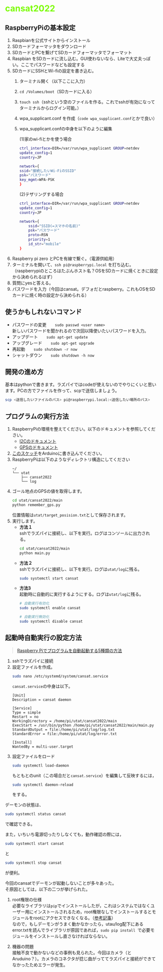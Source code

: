 # <span style="color : #7cfc00"> cansat2022 </span>

## RaspberryPiの基本設定

1. Raspbianを公式サイトからインストール
2. SDカードフォーマッタをダウンロード
3. SDカードとPCを繋げてSDカードフォーマッタでフォーマット
4. Raspbian をSDカードに流し込む。GUI使わないなら、Liteで大丈夫っぽい。ここでパスワードなども設定する
5. SDカードにSSHとWi-fiの設定を書き込む。
	1. ターミナル開く（以下ここに入力）
	2. `cd /Volumes/boot`（SDカードに入る）
	3. `touch ssh`（sshという空のファイルを作る。これでsshが有効になってターミナルからログイン可能。）
	4. wpa_supplicant.conf を作成（`code wpa_supplicant.conf`とかで良い）
	5. wpa_supplicant.confの中身を以下のように編集

		(1)家のwi-fiとかを使う場合  
		```bash
		ctrl_interface=DIR=/var/run/wpa_supplicant GROUP=netdev
		update_config=1
		country=JP
		
		network={
		ssid="接続したいWi-FiのSSID"
		psk="パスワード"
		key_mgmt=WPA-PSK
		}
		```   

		(2)テザリングする場合  
		```bash
		ctrl_interface=DIR=/var/run/wpa_supplicant GROUP=netdev
		update_config=1
		country=JP

		network={
			ssid="SSID(=スマホの名前)"
			psk="パスワード"
			proto=RSN
			priority=1
			id_str="mobile"
		}
		```
6. Raspberry pi zero とPCを有線で繋ぐ。（電源供給用）
7. ターミナルを開いて、`ssh pi@raspberrypi.local` を打ち込む。（raspberrypiのところはたぶんホスト名？OSをSDカードに焼くときに設定から決められるはず）
8. 質問にyesと答える。
9. パスワードを入力（今回はcansat。デフォだとraspberry。これもOSをSDカードに焼く時の設定から決められる）

## 使うかもしれないコマンド

* パスワードの変更　　`sudo passwd <user name>`  
新しいパスワードを聞かれるので次回以降使いたいパスワードを入力。  
* アップデート　　`sudo apt-get update`  
* アップグレード　　`sudo apt-get upgrade`  
* 再起動　　`sudo shutdown -r now`  
* シャットダウン　　`sudo shutdown -h now`  

## 開発の進め方

基本はpythonで書きます。ラズパイではcodeが使えないのでやりにくいと思います。PCの方でファイルを作って、scpで送信しましょう。  
```bash
scp <送信したいファイルのパス> pi@raspberrypi.local:<送信したい場所のパス>
```

## プログラムの実行方法

1. RaspberryPiの環境を整えてください。以下のドキュメントを参照してください。
	* [I2Cのドキュメント](https://github.com/tossyy/cansat2022/blob/master/unit_test/i2c/I2C.md)
	* [GPSのドキュメント](https://github.com/tossyy/cansat2022/blob/master/unit_test/gps/gps_doc.md)
2. [このスケッチ](https://github.com/tossyy/cansat2022/blob/master/unit_test/arduino/i2c_test.cpp)をArduinoに書き込んでください。
3. RaspberryPiは以下のようなディレクトリ構造にしてください
	```
	~/
	└── utat
		├── cansat2022
		└── log
	```
4. ゴール地点のGPSの値を取得します。
	```bash
	cd utat/cansat2022/main
	python remember_gps.py
	```
	位置情報は`utat/target_posision.txt`として保存されます。
5. 実行します。
	* **方法１**  
		sshでラズパイに接続し、以下を実行。ログはコンソールに出力される。
		```bash
		cd utat/cansat2022/main
		python main.py
		```
	* **方法２**  
	sshでラズパイに接続し、以下を実行。ログは`utat/log`に残る。
		```bash
		sudo systemctl start cansat
		```	
	* **方法3**  
	起動時に自動的に実行するようにする。ログは`utat/log`に残る。
		```bash
		# 自動実行有効化
		sudo systemctl enable cansat
		```
		```bash
		# 自動実行無効化
		sudo systemctl disable cansat
		```

## 起動時自動実行の設定方法

> [Raspberry Piでプログラムを自動起動する5種類の方法](https://qiita.com/karaage0703/items/ed18f318a1775b28eab4)

1. sshでラズパイに接続
2. 設定ファイルを作成。
	```bash
	sudo nano /etc/systemd/system/cansat.service
	```  
	`cansat.service`の中身は以下。
	```
	[Unit]
	Description = cansat daemon
	
	[Service]
	Type = simple
	Restart = no
	WorkingDirectory = /home/pi/utat/cansat2022/main
	ExecStart = /usr/bin/python /home/pi/utat/cansat2022/main/main.py
	StandardOutput = file:/home/pi/utat/log/log.txt
	StandardError = file:/home/pi/utat/log/error.txt
	
	[Install]
	WantedBy = multi-user.target
	```
3. 設定ファイルをロード
	```bash
	sudo systemctl load-daemon
	```  
	もともとのunit（この場合だと`cansat.service`）を編集して反映するには，
	```bash
	sudo systemctl daemon-reload
	```
	をする。  

デーモンの状態は、
```bash
sudo systemctl status cansat
```
で確認できる。  

また，いちいち電源切ったりしなくても，動作確認の際には，
```bash
sudo systemctl start cansat
```
と
```bash
sudo systemctl stop cansat
```
が便利。  

今回のcansatでデーモンが起動しないことが多々あった。  
そ原因としては，以下の二つが挙げられた。
1. root権限の仕様  
	必要なライブラリは`pip`でインストールしたが，これはシステムではなくユーザー用にインストールされるため，root権限なしでインストールするとモジュールをrootにアクセスできなくなる。（[参考記事](https://tomosoft.jp/design/?p=11697)）  
	なので，もしデーモンがうまく動かなかったら，utau/log配下にあるerror.txtを読んでライブラリが原因であれば，`sudo pip install `で必要モジュールをインストールし直さなければならない。

2. 機器の問題  
	接触不良で動かないなどの事例も見られた。今回はカメラ（とAruduino？）。カメラのコネクタが捻じ曲がっててラズパイと接続ができてなかったためエラーが発生。